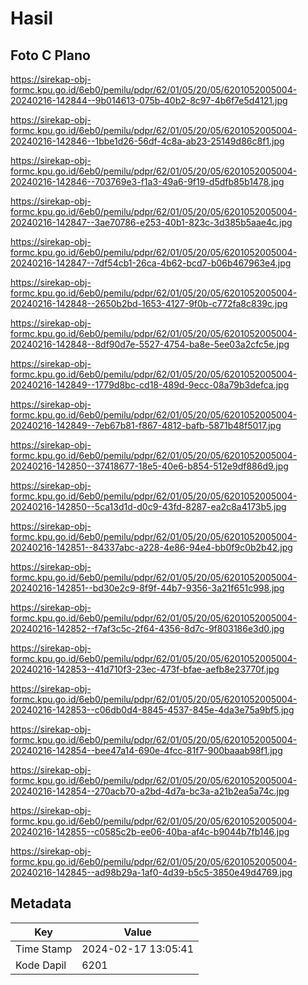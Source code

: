 # Hasil

## Foto C Plano

https://sirekap-obj-formc.kpu.go.id/6eb0/pemilu/pdpr/62/01/05/20/05/6201052005004-20240216-142844--9b014613-075b-40b2-8c97-4b6f7e5d4121.jpg

https://sirekap-obj-formc.kpu.go.id/6eb0/pemilu/pdpr/62/01/05/20/05/6201052005004-20240216-142846--1bbe1d26-56df-4c8a-ab23-25149d86c8f1.jpg

https://sirekap-obj-formc.kpu.go.id/6eb0/pemilu/pdpr/62/01/05/20/05/6201052005004-20240216-142846--703769e3-f1a3-49a6-9f19-d5dfb85b1478.jpg

https://sirekap-obj-formc.kpu.go.id/6eb0/pemilu/pdpr/62/01/05/20/05/6201052005004-20240216-142847--3ae70786-e253-40b1-823c-3d385b5aae4c.jpg

https://sirekap-obj-formc.kpu.go.id/6eb0/pemilu/pdpr/62/01/05/20/05/6201052005004-20240216-142847--7df54cb1-26ca-4b62-bcd7-b06b467963e4.jpg

https://sirekap-obj-formc.kpu.go.id/6eb0/pemilu/pdpr/62/01/05/20/05/6201052005004-20240216-142848--2650b2bd-1653-4127-9f0b-c772fa8c839c.jpg

https://sirekap-obj-formc.kpu.go.id/6eb0/pemilu/pdpr/62/01/05/20/05/6201052005004-20240216-142848--8df90d7e-5527-4754-ba8e-5ee03a2cfc5e.jpg

https://sirekap-obj-formc.kpu.go.id/6eb0/pemilu/pdpr/62/01/05/20/05/6201052005004-20240216-142849--1779d8bc-cd18-489d-9ecc-08a79b3defca.jpg

https://sirekap-obj-formc.kpu.go.id/6eb0/pemilu/pdpr/62/01/05/20/05/6201052005004-20240216-142849--7eb67b81-f867-4812-bafb-5871b48f5017.jpg

https://sirekap-obj-formc.kpu.go.id/6eb0/pemilu/pdpr/62/01/05/20/05/6201052005004-20240216-142850--37418677-18e5-40e6-b854-512e9df886d9.jpg

https://sirekap-obj-formc.kpu.go.id/6eb0/pemilu/pdpr/62/01/05/20/05/6201052005004-20240216-142850--5ca13d1d-d0c9-43fd-8287-ea2c8a4173b5.jpg

https://sirekap-obj-formc.kpu.go.id/6eb0/pemilu/pdpr/62/01/05/20/05/6201052005004-20240216-142851--84337abc-a228-4e86-94e4-bb0f9c0b2b42.jpg

https://sirekap-obj-formc.kpu.go.id/6eb0/pemilu/pdpr/62/01/05/20/05/6201052005004-20240216-142851--bd30e2c9-8f9f-44b7-9356-3a21f651c998.jpg

https://sirekap-obj-formc.kpu.go.id/6eb0/pemilu/pdpr/62/01/05/20/05/6201052005004-20240216-142852--f7af3c5c-2f64-4356-8d7c-9f803186e3d0.jpg

https://sirekap-obj-formc.kpu.go.id/6eb0/pemilu/pdpr/62/01/05/20/05/6201052005004-20240216-142853--41d710f3-23ec-473f-bfae-aefb8e23770f.jpg

https://sirekap-obj-formc.kpu.go.id/6eb0/pemilu/pdpr/62/01/05/20/05/6201052005004-20240216-142853--c06db0d4-8845-4537-845e-4da3e75a9bf5.jpg

https://sirekap-obj-formc.kpu.go.id/6eb0/pemilu/pdpr/62/01/05/20/05/6201052005004-20240216-142854--bee47a14-690e-4fcc-81f7-900baaab98f1.jpg

https://sirekap-obj-formc.kpu.go.id/6eb0/pemilu/pdpr/62/01/05/20/05/6201052005004-20240216-142854--270acb70-a2bd-4d7a-bc3a-a21b2ea5a74c.jpg

https://sirekap-obj-formc.kpu.go.id/6eb0/pemilu/pdpr/62/01/05/20/05/6201052005004-20240216-142855--c0585c2b-ee06-40ba-af4c-b9044b7fb146.jpg

https://sirekap-obj-formc.kpu.go.id/6eb0/pemilu/pdpr/62/01/05/20/05/6201052005004-20240216-142845--ad98b29a-1af0-4d39-b5c5-3850e49d4769.jpg


## Metadata

| Key        | Value               |
| ---------- | ------------------- |
| Time Stamp | 2024-02-17 13:05:41 |
| Kode Dapil | 6201                |



